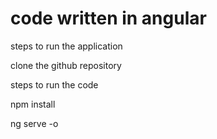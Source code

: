 # code written in angular

steps to run the application

clone the github repository

steps to run the code

npm install

ng serve -o

